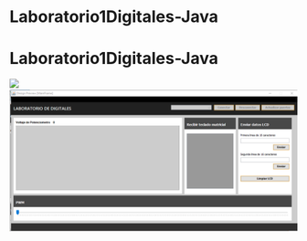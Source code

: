 # Laboratorio1Digitales-Java
# Laboratorio1Digitales-Java
<img src="Anotación 2020-04-01 162648.png"/>
<img src="Sin título.png"/>
